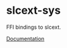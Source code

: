 # slcext-sys #
FFI bindings to slcext.

[Documentation](https://retep998.github.io/doc/slcext-sys/)
